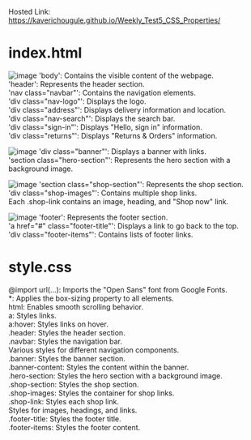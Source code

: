 Hosted Link: https://kaverichougule.github.io/Weekly_Test5_CSS_Properties/

# index.html <br>
![image](https://github.com/kaverichougule/Weekly_Test5_CSS_Properties/assets/101037685/d5a39877-d551-4e27-8f56-2661a5a3cf3b)
'body': Contains the visible content of the webpage. <br> 
'header': Represents the header section. <br>
'nav class="navbar"': Contains the navigation elements. <br>
'div class="nav-logo"': Displays the logo. <br>
'div class="address"': Displays delivery information and location. <br>
'div class="nav-search"': Displays the search bar. <br>
'div class="sign-in"': Displays "Hello, sign in" information. <br>
'div class="returns"': Displays "Returns & Orders" information. <br>

![image](https://github.com/kaverichougule/Weekly_Test5_CSS_Properties/assets/101037685/84cc090e-06fe-47fb-9393-f6949a1d41ab)
'div class="banner"': Displays a banner with links. <br>
'section class="hero-section"': Represents the hero section with a background image. <br>

![image](https://github.com/kaverichougule/Weekly_Test5_CSS_Properties/assets/101037685/73b74c06-5198-4007-99dc-fa57f6e342a5)
'section class="shop-section"': Represents the shop section. <br>
'div class="shop-images"': Contains multiple shop links. <br>
Each .shop-link contains an image, heading, and "Shop now" link. <br>

![image](https://github.com/kaverichougule/Weekly_Test5_CSS_Properties/assets/101037685/98b91200-6be8-4dde-b3aa-13ce85063818)
'footer': Represents the footer section. <br>
'a href="#" class="footer-title"': Displays a link to go back to the top. <br>
'div class="footer-items"': Contains lists of footer links. <br>

# style.css
@import url(...): Imports the "Open Sans" font from Google Fonts. <br>
*: Applies the box-sizing property to all elements. <br> 
html: Enables smooth scrolling behavior. <br>
a: Styles links. <br> 
a:hover: Styles links on hover. <br>
.header: Styles the header section. <br>
.navbar: Styles the navigation bar. <br>
Various styles for different navigation components. <br>
.banner: Styles the banner section. <br>
.banner-content: Styles the content within the banner. <br>
.hero-section: Styles the hero section with a background image. <br>
.shop-section: Styles the shop section. <br>
.shop-images: Styles the container for shop links. <br>
.shop-link: Styles each shop link. <br>
Styles for images, headings, and links. <br>
.footer-title: Styles the footer title. <br>
.footer-items: Styles the footer content. <br>


